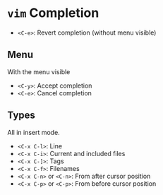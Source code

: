 # `vim` Completion

- `<C-e>`: Revert completion (without menu visible)

## Menu

With the menu visible

- `<C-y>`: Accept completion
- `<C-e>`: Cancel completion

## Types

All in insert mode.

- `<C-x C-l>`: Line
- `<C-x C-i>`: Current and included files
- `<C-x C-]>`: Tags
- `<C-x C-f>`: Filenames
- `<C-x C-n>` or `<C-n>`: From after cursor position
- `<C-x C-p>` or `<C-p>`: From before cursor position
